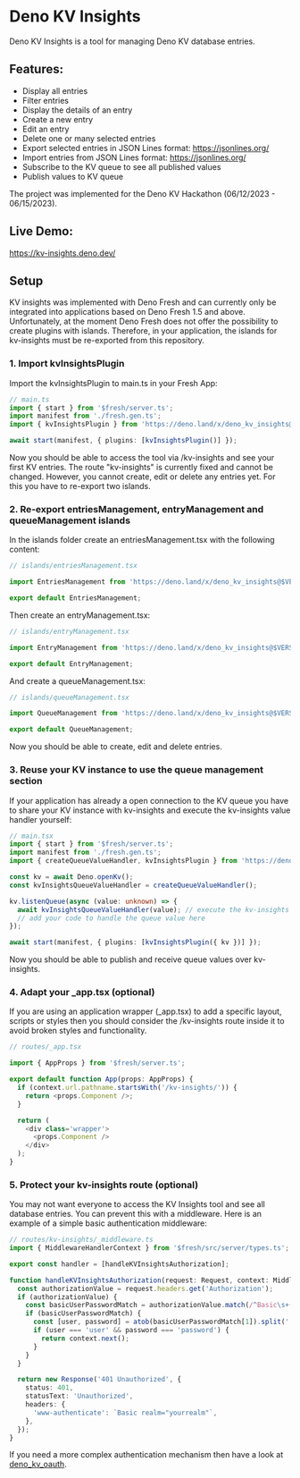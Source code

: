 # Deno KV Insights

Deno KV Insights is a tool for managing Deno KV database entries.

## Features:

- Display all entries
- Filter entries
- Display the details of an entry
- Create a new entry
- Edit an entry
- Delete one or many selected entries
- Export selected entries in JSON Lines format: https://jsonlines.org/
- Import entries from JSON Lines format: https://jsonlines.org/
- Subscribe to the KV queue to see all published values
- Publish values to KV queue

The project was implemented for the Deno KV Hackathon (06/12/2023 - 06/15/2023).

## Live Demo:

https://kv-insights.deno.dev/

## Setup

KV insights was implemented with Deno Fresh and can currently only be integrated into applications based on Deno Fresh
1.5 and above. Unfortunately, at the moment Deno Fresh does not offer the possibility to create plugins with islands.
Therefore, in your application, the islands for kv-insights must be re-exported from this repository.

### 1. Import kvInsightsPlugin

Import the kvInsightsPlugin to main.ts in your Fresh App:

```ts
// main.ts
import { start } from '$fresh/server.ts';
import manifest from './fresh.gen.ts';
import { kvInsightsPlugin } from 'https://deno.land/x/deno_kv_insights@$VERSION/mod.ts';

await start(manifest, { plugins: [kvInsightsPlugin()] });
```

Now you should be able to access the tool via /kv-insights and see your first KV entries. The route "kv-insights" is
currently fixed and cannot be changed. However, you cannot create, edit or delete any entries yet. For this you have to
re-export two islands.

### 2. Re-export entriesManagement, entryManagement and queueManagement islands

In the islands folder create an entriesManagement.tsx with the following content:

```ts
// islands/entriesManagement.tsx

import EntriesManagement from 'https://deno.land/x/deno_kv_insights@$VERSION/lib/entry/islands/entriesManagement.tsx';

export default EntriesManagement;
```

Then create an entryManagement.tsx:

```ts
// islands/entryManagement.tsx

import EntryManagement from 'https://deno.land/x/deno_kv_insights@$VERSION/lib/entry/islands/entryManagement.tsx';

export default EntryManagement;
```

And create a queueManagement.tsx:

```ts
// islands/queueManagement.tsx

import QueueManagement from 'https://deno.land/x/deno_kv_insights@$VERSION/lib/queue/islands/queueManagement.tsx';

export default QueueManagement;
```

Now you should be able to create, edit and delete entries.

### 3. Reuse your KV instance to use the queue management section

If your application has already a open connection to the KV queue you have to share your KV instance with kv-insights
and execute the kv-insights value handler yourself:

```ts
// main.tsx
import { start } from '$fresh/server.ts';
import manifest from './fresh.gen.ts';
import { createQueueValueHandler, kvInsightsPlugin } from 'https://deno.land/x/deno_kv_insights@$VERSION/mod.ts';

const kv = await Deno.openKv();
const kvInsightsQueueValueHandler = createQueueValueHandler();

kv.listenQueue(async (value: unknown) => {
  await kvInsightsQueueValueHandler(value); // execute the kv-insights value handler
  // add your code to handle the queue value here
});

await start(manifest, { plugins: [kvInsightsPlugin({ kv })] });
```

Now you should be able to publish and receive queue values over kv-insights.

### 4. Adapt your _app.tsx (optional)

If you are using an application wrapper (_app.tsx) to add a specific layout, scripts or styles then you should consider
the /kv-insights route inside it to avoid broken styles and functionality.

```ts
// routes/_app.tsx

import { AppProps } from '$fresh/server.ts';

export default function App(props: AppProps) {
  if (context.url.pathname.startsWith('/kv-insights/')) {
    return <props.Component />;
  }

  return (
    <div class='wrapper'>
      <props.Component />
    </div>
  );
}
```

### 5. Protect your kv-insights route (optional)

You may not want everyone to access the KV Insights tool and see all database entries. You can prevent this with a
middleware. Here is an example of a simple basic authentication middleware:

```ts
// routes/kv-insights/_middleware.ts
import { MiddlewareHandlerContext } from '$fresh/src/server/types.ts';

export const handler = [handleKVInsightsAuthorization];

function handleKVInsightsAuthorization(request: Request, context: MiddlewareHandlerContext) {
  const authorizationValue = request.headers.get('Authorization');
  if (authorizationValue) {
    const basicUserPasswordMatch = authorizationValue.match(/^Basic\s+(.*)$/);
    if (basicUserPasswordMatch) {
      const [user, password] = atob(basicUserPasswordMatch[1]).split(':');
      if (user === 'user' && password === 'password') {
        return context.next();
      }
    }
  }

  return new Response('401 Unauthorized', {
    status: 401,
    statusText: 'Unauthorized',
    headers: {
      'www-authenticate': `Basic realm="yourrealm"`,
    },
  });
}
```

If you need a more complex authentication mechanism then have a look at
[deno_kv_oauth](https://github.com/denoland/deno_kv_oauth).
